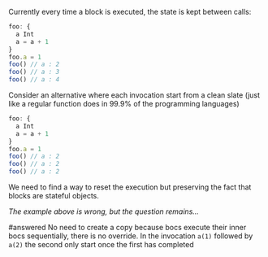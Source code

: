
Currently every time a block is executed, the state is kept between calls: 

```js
foo: {
  a Int
  a = a + 1
}
foo.a = 1
foo() // a : 2
foo() // a : 3
foo() // a : 4

```

Consider an alternative where each invocation start from a clean slate (just like a regular function does in 99.9% of the programming languages)

```js
foo: {
  a Int
  a = a + 1
}
foo.a = 1
foo() // a : 2
foo() // a : 2
foo() // a : 2
```

We need to find a way to reset the execution but preserving the fact that blocks are stateful objects. 

_The example above is wrong, but the question remains..._

#answered No need to create a copy because bocs execute their inner bocs sequentially, there is no override. In the invocation `a(1)` followed by `a(2)` the second only start once the first has completed
